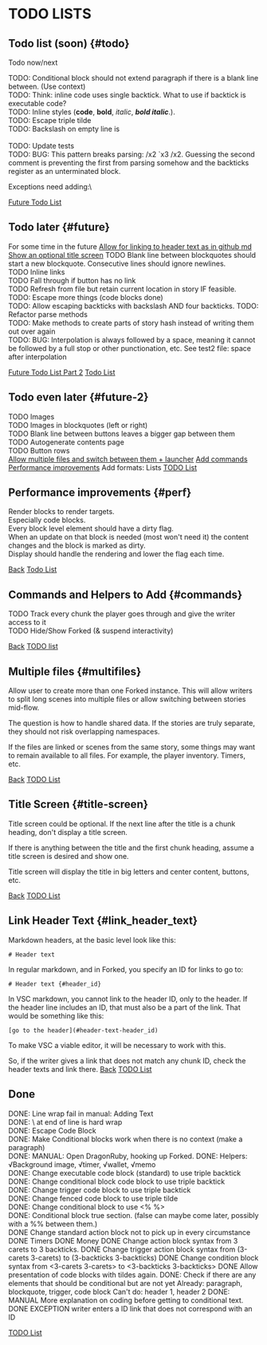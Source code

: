 # TODO LISTS

## Todo list (soon) {#todo}

Todo now/next

TODO: Conditional block should not extend paragraph if there is a blank line between. (Use context)\
TODO: Think: inline code uses single backtick. What to use if backtick is executable code?\
TODO: Inline styles (**code**, **bold**, *italic*, ***bold italic***.).\
TODO: Escape triple tilde\
TODO: Backslash on empty line is <br>\
TODO: Update tests\
TODO: BUG: This pattern breaks parsing: /x2 `x3 /x2. Guessing the second comment is preventing the first from parsing somehow and the backticks register as an unterminated block.


Exceptions need adding:\

[Future Todo List](#future)

## Todo later {#future}

For some time in the future
[Allow for linking to header text as in github md](#link_header_text)
[Show an optional title screen](#title-screen)
TODO Blank line between blockquotes should start a new blockquote. Consecutive lines should ignore newlines.\
TODO Inline links\
TODO Fall through if button has no link\
TODO Refresh from file but retain current location in story IF feasible.\
TODO: Escape more things (code blocks done)\
TODO: Allow escaping backticks with backslash AND four backticks.
TODO: Refactor parse methods\
TODO: Make methods to create parts of story hash instead of writing them out over again\
TODO: BUG: Interpolation is always followed by a space, meaning it cannot be followed by a full stop or other punctionation, etc. See test2 file: space after interpolation

[Future Todo List Part 2](#future-2)
[Todo List](#todo)

## Todo even later {#future-2}

TODO Images\
TODO Images in blockquotes (left or right)\
TODO Blank line between buttons leaves a bigger gap between them\
TODO Autogenerate contents page\
TODO Button rows\
[Allow multiple files and switch between them + launcher](#multifiles)
[Add commands](#commands)
[Performance improvements](#perf)
Add formats: Lists
[TODO List](#todo)

## Performance improvements {#perf}
Render blocks to render targets.\
Especially code blocks.\
Every block level element should have a dirty flag.\
When an update on that block is needed (most won't need it) the content changes and the block is marked as dirty.\
Display should handle the rendering and lower the flag each time.

[Back](#future-2)
[Todo List](#todo)

## Commands and Helpers to Add {#commands}
TODO Track every chunk the player goes through and give the writer access to it\
TODO Hide/Show Forked (& suspend interactivity)

[Back](#future-2)
[TODO list](#todo)

## Multiple files {#multifiles}
Allow user to create more than one Forked instance. This will allow writers to split long scenes into multiple files or allow switching between stories mid-flow.

The question is how to handle shared data. If the stories are truly separate, they should not risk overlapping namespaces.

If the files are linked or scenes from the same story, some things may want to remain available to all files. For example, the player inventory. Timers, etc.

[Back](#future-2)
[TODO List](#todo)

## Title Screen {#title-screen}

Title screen could be optional. If the next line after the title is a chunk heading, don't display a title screen.

If there is anything between the title and the first chunk heading, assume a title screen is desired and show one.

Title screen will display the title in big letters and center content, buttons, etc.

[Back](#future)
[TODO List](#todo)

## Link Header Text {#link_header_text}

Markdown headers, at the basic level look like this:

~~~
# Header text
~~~

In regular markdown, and in Forked, you specify an ID for links to go to:
~~~
# Header text {#header_id}
~~~

In VSC markdown, you cannot link to the header ID, only to the header. If the header line includes an ID, that must also be a part of the link. That would be something like this:
~~~
[go to the header](#header-text-header_id)
~~~

To make VSC a viable editor, it will be necessary to work with this.

So, if the writer gives a link that does not match any chunk ID, check the header texts and link there.
[Back](#future)
[TODO List](#todo)

## Done

DONE: Line wrap fail in manual: Adding Text\
DONE: \ at end of line is hard wrap\
DONE: Escape Code Block\
DONE: Make Conditional blocks work when there is no context (make a paragraph)\
DONE: MANUAL: Open DragonRuby, hooking up Forked.
DONE: Helpers: √Background image, √timer, √wallet, √memo\
DONE: Change executable code block (standard) to use triple backtick\
DONE: Change conditional block code block to use triple backtick\
DONE: Change trigger code block to use triple backtick\
DONE: Change fenced code block to use triple tilde\
DONE: Change conditional block to use <% %>\
DONE: Conditional block true section. (false can maybe come later, possibly with a %% between them.)\
DONE Change standard action block not to pick up in every circumstance\
DONE Timers
DONE Money
DONE Change action block syntax from 3 carets to 3 backticks.
DONE Change trigger action block syntax from (3-carets 3-carets) to (3-backticks 3-backticks)
DONE Change condition block syntax from <3-carets 3-carets> to <3-backticks 3-backticks>
DONE Allow presentation of code blocks with tildes again.
DONE: Check if there are any elements that should be conditional but are not yet
    Already: paragraph, blockquote, trigger, code block
    Can't do: header 1, header 2
DONE: MANUAL More explanation on coding before getting to conditional text.\
DONE EXCEPTION writer enters a ID link that does not correspond with an ID

[TODO List](#todo)
